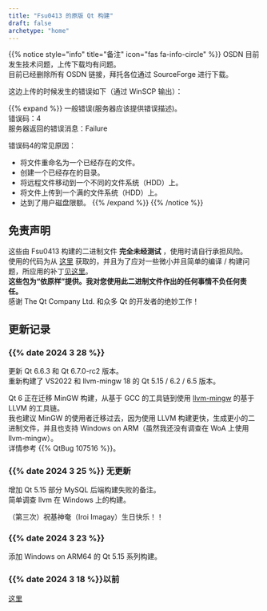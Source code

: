 ```yaml
---
title: "Fsu0413 的原版 Qt 构建"
draft: false
archetype: "home"
---
```


{{% notice style="info" title="备注"  icon="fas fa-info-circle" %}}
OSDN 目前发生技术问题，上传下载均有问题。  
目前已经删除所有 OSDN 链接，拜托各位通过 SourceForge 进行下载。

这边上传的时候发生的错误如下（通过 WinSCP 输出）：

{{% expand %}}
一般错误(服务器应该提供错误描述)。  
错误码：4  
服务器返回的错误消息：Failure


错误码4的常见原因：
- 将文件重命名为一个已经存在的文件。
- 创建一个已经存在的目录。
- 将远程文件移动到一个不同的文件系统（HDD）上。
- 将文件上传到一个满的文件系统（HDD）上。
- 达到了用户磁盘限额。
{{% /expand %}}
{{% /notice %}}

## 免责声明

这些由 Fsu0413 构建的二进制文件 __完全未经测试__ ，使用时请自行承担风险。  
使用的代码为从 [这里](http://download.qt.io) 获取的，并且为了应对一些微小并且简单的编译 / 构建问题，所应用的补丁[见这里](/Miscellaneous/NotesForThisRepo#已有的补丁)。  
__这些包为“依原样”提供。我对您使用此二进制文件作出的任何事情不负任何责任。__  
感谢 The Qt Company Ltd. 和众多 Qt 的开发者的绝妙工作！

## 更新记录

### {{% date 2024 3 28 %}}
更新 Qt 6.6.3 和 Qt 6.7.0-rc2 版本。   
重新构建了 VS2022 和 llvm-mingw 18 的 Qt 5.15 / 6.2 / 6.5 版本。

Qt 6 正在迁移 MinGW 构建，从基于 GCC 的工具链到使用 [llvm-mingw](https://github.com/mstorsjo/llvm-mingw) 的基于 LLVM 的工具链。    
我也建议 MinGW 的使用者迁移过去，因为使用 LLVM 构建更快，生成更小的二进制文件，并且也支持 Windows on ARM（虽然我还没有调查在 WoA 上使用 llvm-mingw）。  
详情参考 {{% QtBug 107516 %}}。

### {{% date 2024 3 25 %}} 无更新
增加 Qt 5.15 部分 MySQL 后端构建失败的备注。  
简单调查 llvm 在 Windows 上的构建。

（第三次）祝基神奄（Iroi Imagay）生日快乐！！

### {{% date 2024 3 23 %}}
添加 Windows on ARM64 的 Qt 5.15 系列构建。   

### {{% date 2024 3 18 %}}以前

[这里](/Miscellaneous/Histories)
